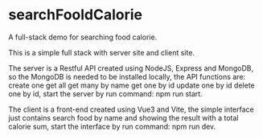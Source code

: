 # searchFooldCalorie
A full-stack demo for searching food calorie.

This is a simple full stack with server site and client site.

The server is a Restful API created using NodeJS, Express and MongoDB, so the MongoDB is needed to be installed locally, the API functions are: create one get all get many by name get one by id update one by id delete one by id, start the server by run command: npm run start.

The client is a front-end created using Vue3 and Vite, the simple interface just contains search food by name and showing the result with a total calorie sum, start the interface by run command: npm run dev. 
